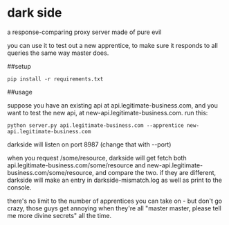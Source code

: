 dark side
============
a response-comparing proxy server made of pure evil

you can use it to test out a new apprentice, to make sure it responds to all queries the same way master does.

##setup

`pip install -r requirements.txt`

##usage

suppose you have an existing api at api.legitimate-business.com, and you want to test the new api, at new-api.legitimate-business.com. run this:

`python server.py api.legitimate-business.com --apprentice new-api.legitimate-business.com`

darkside will listen on port 8987 (change that with --port)

when you request /some/resource, darkside will get fetch both api.legitimate-business.com/some/resource and new-api.legitimate-business.com/some/resource, and compare the two. if they are different, darkside will make an entry in darkside-mismatch.log as well as print to the console.

there's no limit to the number of apprentices you can take on - but don't go crazy, those guys get annoying when they're all "master master, please tell me more divine secrets" all the time. 



